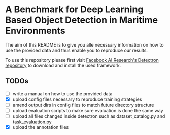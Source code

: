 # A Benchmark for Deep Learning Based Object Detection in Maritime Environments

The aim of this README is to give you alle necessary information on how to use the provided data and thus enable you to reproduce our results. 

To use this repository please first visit [Facebook AI Research's Detectron repository](https://github.com/facebookresearch/Detectron) to download and install the used framework.


## TODOs
- [ ] write a manual on how to use the provided data
- [x] upload config files necessary to reproduce training strategies
- [ ] amend output dirs in config files to match future directory structure
- [ ] upload evaluation scripts to make sure evaluation is done the same way
- [ ] upload all files changed inside detectron such as dataset_catalog.py and task_evaluation.py
- [x] upload the annotation files

